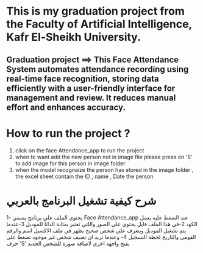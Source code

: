 # This is my graduation project from the Faculty of Artificial Intelligence, Kafr El-Sheikh University. 
## Graduation project ==> This Face Attendance System automates attendance recording using real-time face recognition, storing data efficiently with a user-friendly interface for management and review. It reduces manual effort and enhances accuracy.
# How to run the project ? 
 1. click on the face Attendance_app to run the project 
 2. when to want add the new person not in image file please prees on 'S' to add image for this person in image folder
 3. when the model recognaize the person has stored in the image folder , the excel sheet contain the ID , name , Date the person  
# شرح كيفية تشغيل البرنامج بالعربي 
1- يحتوي الملف علي برنامج يسمي Face Attendance_app عند الضغط عليه يعمل الكود 
2-في هذا الملف فايل يحتوي علي الصور واللتي تعتبر بمثابة الداتا للموديل 
3-عندما يتم تشغيل الموديل ويتعرف علي شخص صحيح يظهر في ملف الاكسيل اسم والرقم القومي والتاريخ لحظة التسجيل 
4-  وعندما تريد ان تضيف شخص غير موجود تضغط علي حرف 'S' يفتح واجهة اخري لاضافة صورة للشخص الجديد 
